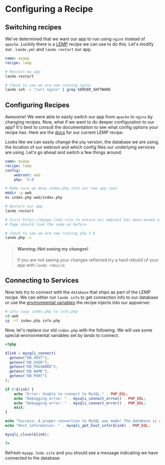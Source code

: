 Configuring a Recipe
====================

Switching recipes
-----------------

We've determined that we want our app to run using `nginx` instead of `apache`. Luckily there is a [LEMP](./../recipes/lemp.md) recipe we can use to do this. Let's modify our `.lando.yml` and `lando restart` our app.

```yml
name: myapp
recipe: lemp
```

```bash
# Restart my app
lando restart

# Check to see we are now running nginx
lando ssh -c "curl nginx" | grep SERVER_SOFTWARE
```

Configuring Recipes
-------------------

Awesome! We were able to easily switch our app from `apache` to `nginx` by changing recipes. Now, what if we want to do deeper configuration to our app? It's best to consult the documentation to see what config options your recipe has. Here are the [docs](./../recipes/lemp.md) for our current LEMP recipe.

Looks like we can easily change the `php` version, the database we are using, the location of our webroot and which config files our underlying services are using. Let's go ahead and switch a few things around.

```yml
name: myapp
recipe: lemp
config:
    webroot: web
    php: '5.6'
```


```bash
# Make sure we move index.php into our new app root
mkdir -p web
mv index.php web/index.php

# Restart our app
lando restart

# Visit https://myapp.lndo.site to ensure our webroot has been moved correctly
# Page should load the same as before

# Check to see we are now running php 5.6
lando php -v
```

> #### Warning::Not seeing my changes!
>
>  If you are not seeing your changes reflected try a hard rebuild of your app with `lando rebuild`.

Connecting to Services
----------------------

Now lets try to connect with the `database` that ships as part of the LEMP recipe. We can either run `lando info` to get connection info to our database or use the [environmental variables](http://localhost:4000/recipes/lemp.html#environmental-variables) the recipe injects into our appserver.

```bash
# Lets copy index.php to info.php
cd web
cp -rf index.php info.php
```

Now, let's replace our old `index.php` with the following. We will use some special environmental variables set by lando to connect.

```php
<?php

$link = mysqli_connect(
  getenv("DB_HOST"),
  getenv("DB_USER"),
  getenv("DB_PASSWORD"),
  getenv("DB_NAME"),
  getenv("DB_PORT")
);

if (!$link) {
    echo "Error: Unable to connect to MySQL." . PHP_EOL;
    echo "Debugging errno: " . mysqli_connect_errno() . PHP_EOL;
    echo "Debugging error: " . mysqli_connect_error() . PHP_EOL;
    exit;
}

echo "Success: A proper connection to MySQL was made! The database is great." . PHP_EOL;
echo "Host information: " . mysqli_get_host_info($link) . PHP_EOL;

mysqli_close($link);

?>
```

Refresh `myapp.lndo.site` and you should see a message indicating we have connected to the database.
